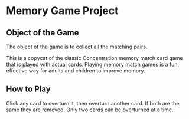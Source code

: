 # Memory Game Project


## Object of the Game

The object of the game is to collect all the matching pairs.

This is a copycat of the classic Concentration memory match card game that is played with actual cards. Playing memory match games is a fun, effective way for adults and children to improve memory.

## How to Play

Click any card to overturn it, then overturn another card. If both are the same they are removed. Only two cards can be overturned at a time.
